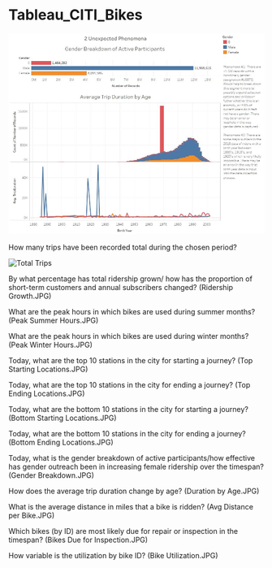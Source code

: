 # Tableau_CITI_Bikes

![Anomolies](Anomolies.JPG)

How many trips have been recorded total during the chosen period?

![Total Trips](Total-Trips.JPG)

By what percentage has total ridership grown/ how has the proportion of short-term customers and annual subscribers changed?
(Ridership Growth.JPG)

What are the peak hours in which bikes are used during summer months?
(Peak Summer Hours.JPG)

What are the peak hours in which bikes are used during winter months?
(Peak Winter Hours.JPG)

Today, what are the top 10 stations in the city for starting a journey?
(Top Starting Locations.JPG)

Today, what are the top 10 stations in the city for ending a journey?
(Top Ending Locations.JPG)

Today, what are the bottom 10 stations in the city for starting a journey?
(Bottom Starting Locations.JPG)

Today, what are the bottom 10 stations in the city for ending a journey?
(Bottom Ending Locations.JPG)

Today, what is the gender breakdown of active participants/how effective has gender outreach been in increasing female ridership over the timespan?
(Gender Breakdown.JPG)

How does the average trip duration change by age?
(Duration by Age.JPG)

What is the average distance in miles that a bike is ridden?
(Avg Distance per Bike.JPG)

Which bikes (by ID) are most likely due for repair or inspection in the timespan?
(Bikes Due for Inspection.JPG)

How variable is the utilization by bike ID?
(Bike Utilization.JPG)
